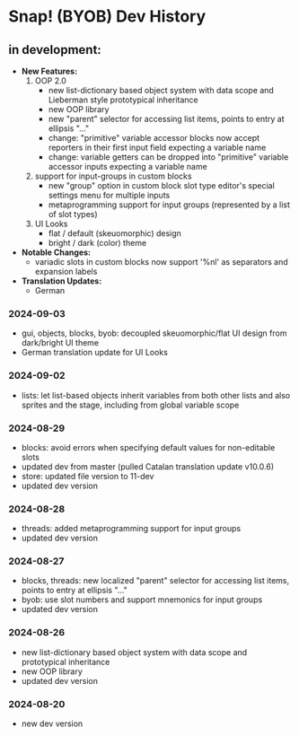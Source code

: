 # Snap! (BYOB) Dev History

## in development:
* **New Features:**
    1. OOP 2.0
        * new list-dictionary based object system with data scope and Lieberman style prototypical inheritance
        * new OOP library
        * new "parent" selector for accessing list items, points to entry at ellipsis "..."
        * change: "primitive" variable accessor blocks now accept reporters in their first input field expecting a variable name
        * change: variable getters can be dropped into "primitive" variable accessor inputs expecting a variable name
    2. support for input-groups in custom blocks
        * new "group" option in custom block slot type editor's special settings menu for multiple inputs
        * metaprogramming support for input groups (represented by a list of slot types)
    3. UI Looks
        * flat / default (skeuomorphic) design
        * bright / dark (color) theme
* **Notable Changes:**
    * variadic slots in custom blocks now support '%nl' as separators and expansion labels
* **Translation Updates:**
    * German

### 2024-09-03
* gui, objects, blocks, byob: decoupled skeuomorphic/flat UI design from dark/bright UI theme
* German translation update for UI Looks

### 2024-09-02
* lists: let list-based objects inherit variables from both other lists and also sprites and the stage, including from global variable scope

### 2024-08-29
* blocks: avoid errors when specifying default values for non-editable slots
* updated dev from master (pulled Catalan translation update v10.0.6)
* store: updated file version to 11-dev
* updated dev version

### 2024-08-28
* threads: added metaprogramming support for input groups
* updated dev version

### 2024-08-27
* blocks, threads: new localized "parent" selector for accessing list items, points to entry at ellipsis "..."
* byob: use slot numbers and support mnemonics for input groups
* updated dev version

### 2024-08-26
* new list-dictionary based object system with data scope and prototypical inheritance
* new OOP library
* updated dev version

### 2024-08-20
* new dev version
